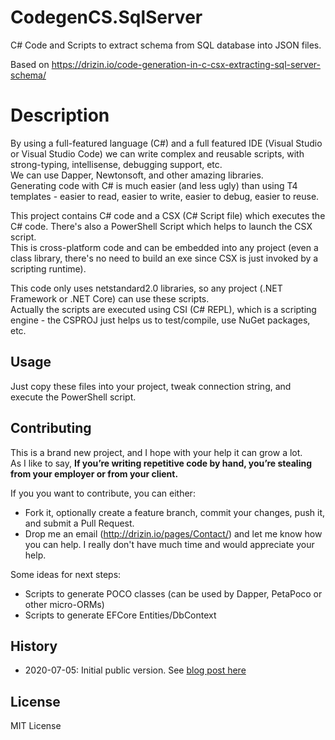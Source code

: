 # CodegenCS.SqlServer
C# Code and Scripts to extract schema from SQL database into JSON files.

Based on https://drizin.io/code-generation-in-c-csx-extracting-sql-server-schema/

# Description

By using a full-featured language (C#) and a full featured IDE (Visual Studio or Visual Studio Code) we can write complex and reusable scripts, with strong-typing, intellisense, debugging support, etc.  
We can use Dapper, Newtonsoft, and other amazing libraries.  
Generating code with C# is much easier (and less ugly) than using T4 templates - easier to read, easier to write, easier to debug, easier to reuse.  

This project contains C# code and a CSX (C# Script file) which executes the C# code. There's also a PowerShell Script which helps to launch the CSX script.  
This is cross-platform code and can be embedded into any project (even a class library, there's no need to build an exe since CSX is just invoked by a scripting runtime).  

This code only uses netstandard2.0 libraries, so any project (.NET Framework or .NET Core) can use these scripts.  
Actually the scripts are executed using CSI (C# REPL), which is a scripting engine - the CSPROJ just helps us to test/compile, use NuGet packages, etc.  

## Usage
Just copy these files into your project, tweak connection string, and execute the PowerShell script.

## Contributing
This is a brand new project, and I hope with your help it can grow a lot.  
As I like to say, **If you’re writing repetitive code by hand, you’re stealing from your employer or from your client.**

If you you want to contribute, you can either:
- Fork it, optionally create a feature branch, commit your changes, push it, and submit a Pull Request.
- Drop me an email (http://drizin.io/pages/Contact/) and let me know how you can help. I really don't have much time and would appreciate your help.

Some ideas for next steps:
- Scripts to generate POCO classes (can be used by Dapper, PetaPoco or other micro-ORMs)
- Scripts to generate EFCore Entities/DbContext


## History
- 2020-07-05: Initial public version. See [blog post here](https://drizin.io/code-generation-in-c-csx-extracting-sql-server-schema/)

## License
MIT License
